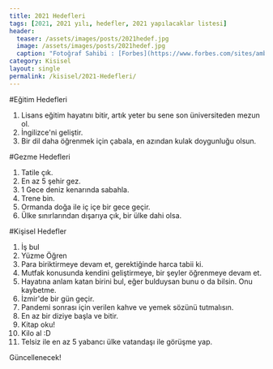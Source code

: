 ```yaml
---
title: 2021 Hedefleri
tags: [2021, 2021 yılı, hedefler, 2021 yapılacaklar listesi]
header:
  teaser: /assets/images/posts/2021hedef.jpg
  image: /assets/images/posts/2021hedef.jpg
  caption: "Fotoğraf Sahibi : [Forbes](https://www.forbes.com/sites/amberjohnson-jimludema/2020/01/03/new-years-resolution-book-list/)"
category: Kisisel
layout: single
permalink: /kisisel/2021-Hedefleri/
---
```


#Eğitim Hedefleri

1. Lisans eğitim hayatını bitir, artık yeter bu sene son üniversiteden mezun ol.
2. İngilizce'ni geliştir.
3. Bir dil daha öğrenmek için çabala, en azından kulak doygunluğu olsun.

#Gezme Hedefleri

1. Tatile çık.
2. En az 5 şehir gez.
3. 1 Gece deniz kenarında sabahla.
4. Trene bin.
5. Ormanda doğa ile iç içe bir gece geçir.
6. Ülke sınırlarından dışarıya çık, bir ülke dahi olsa.

#Kişisel Hedefler

1. İş bul
2. Yüzme Öğren
3. Para biriktirmeye devam et, gerektiğinde harca tabii ki.
4. Mutfak konusunda kendini geliştirmeye, bir şeyler öğrenmeye devam et.
5. Hayatına anlam katan birini bul, eğer bulduysan bunu o da bilsin. Onu kaybetme.
6. İzmir'de bir gün geçir.
7. Pandemi sonrası için verilen kahve ve yemek sözünü tutmalısın.
8. En az bir diziye başla ve bitir.
9. Kitap oku!
11. Kilo al :D
12. Telsiz ile en az 5 yabancı ülke vatandaşı ile görüşme yap.

Güncellenecek!
